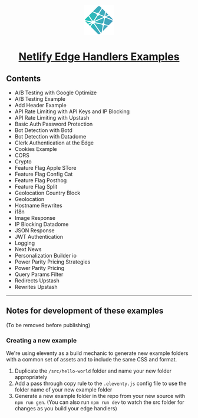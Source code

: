 <div align="center">
  <a href="https://netlify.com" target="_blank">
    <img src="./logo.svg" alt="Netlify logo">
    <h1 align="center">Netlify Edge Handlers Examples</h1>
  </a>
</div>

## Contents

- A/B Testing with Google Optimize
- A/B Testing Example
- Add Header Example
- API Rate Limiting with API Keys and IP Blocking
- API Rate Limiting with Upstash
- Basic Auth Password Protection
- Bot Detection with Botd
- Bot Detection with Datadome
- Clerk Authentication at the Edge
- Cookies Example
- CORS
- Crypto
- Feature Flag Apple STore
- Feature Flag Config Cat
- Feature Flag Posthog
- Feature Flag Split
- Geolocation Country Block
- Geolocation
- Hostname Rewrites
- i18n
- Image Response
- IP Blocking Datadome
- JSON Response
- JWT Authentication
- Logging
- Next News
- Personalization Builder io
- Power Parity Pricing Strategies
- Power Parity Pricing
- Query Params Filter
- Redirects Upstash
- Rewrites Upstash

---

## Notes for development of these examples

(To be removed before publishing)

### Creating a new example

We're using eleventy as a build mechanic to generate new example folders with a common set of assets and to include the same CSS and format.

1. Duplicate the `/src/hello-world` folder and name your new folder appropriately
2. Add a pass through copy rule to the `.eleventy.js` config file to use the folder name of your new example folder
3. Generate a new example folder in the repo from your new source with `npm run gen`. (You can also run `npm run dev` to watch the src folder for changes as you build your edge handlers)

